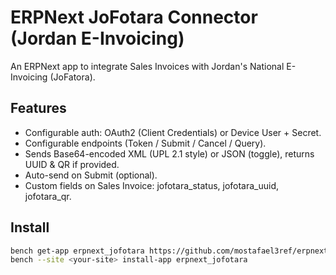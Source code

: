 # ERPNext JoFotara Connector (Jordan E-Invoicing)

An ERPNext app to integrate Sales Invoices with Jordan's National E-Invoicing (JoFatora).

## Features
- Configurable auth: OAuth2 (Client Credentials) or Device User + Secret.
- Configurable endpoints (Token / Submit / Cancel / Query).
- Sends Base64-encoded XML (UPL 2.1 style) or JSON (toggle), returns UUID & QR if provided.
- Auto-send on Submit (optional).
- Custom fields on Sales Invoice: jofotara_status, jofotara_uuid, jofotara_qr.

## Install
```bash
bench get-app erpnext_jofotara https://github.com/mostafael3ref/erpnext_jofotara.git
bench --site <your-site> install-app erpnext_jofotara

